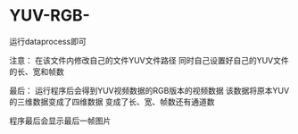 # YUV-RGB-

运行dataprocess即可

注意：
在该文件内修改自己的文件YUV文件路径
同时自己设置好自己的YUV文件的长、宽和帧数

最后：
运行程序后会得到YUV视频数据的RGB版本的视频数据
该数据将原本YUV的三维数据变成了四维数据
变成了长、宽、帧数还有通道数

程序最后会显示最后一帧图片

